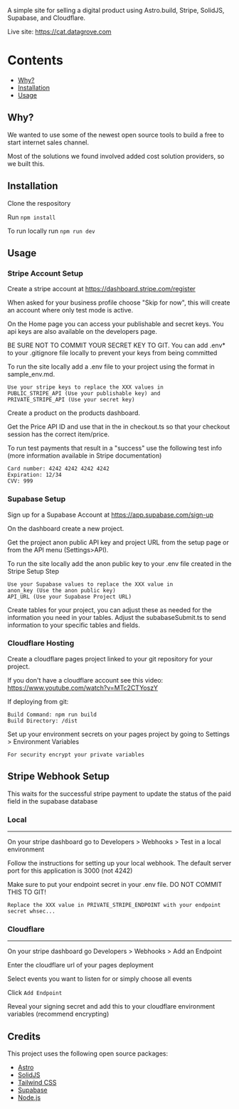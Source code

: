 A simple site for selling a digital product using Astro.build, Stripe, SolidJS, Supabase, and Cloudflare. 

Live site: https://cat.datagrove.com

Contents
========

 * [Why?](#why)
 * [Installation](#installation)
 * [Usage](#usage)


## Why?

We wanted to use some of the newest open source tools to build a free to start internet sales channel.

Most of the solutions we found involved added cost solution providers, so we built this.

## Installation

Clone the respository

Run `npm install`

To run locally run `npm run dev`

## Usage

### Stripe Account Setup

Create a stripe account at https://dashboard.stripe.com/register

When asked for your business profile choose "Skip for now", this will create an account where only test mode is active.

On the Home page you can access your publishable and secret keys. You api keys are also available on the developers page. 

BE SURE NOT TO COMMIT YOUR SECRET KEY TO GIT. You can add .env* to your .gitignore file locally to prevent your keys from being committed

To run the site locally add a .env file to your project using the format in sample_env.md. 

    Use your stripe keys to replace the XXX values in 
    PUBLIC_STRIPE_API (Use your publishable key) and 
    PRIVATE_STRIPE_API (Use your secret key)

Create a product on the products dashboard.

Get the Price API ID and use that in the in checkout.ts so that your checkout session has the correct item/price.

To run test payments that result in a "success" use the following test info (more information available in Stripe documentation)

    Card number: 4242 4242 4242 4242
    Expiration: 12/34
    CVV: 999

### Supabase Setup

Sign up for a Supabase Account at https://app.supabase.com/sign-up

On the dashboard create a new project.

Get the project anon public API key and project URL from the setup page or from the API menu (Settings>API). 

To run the site locally add the anon public key to your .env file created in the Stripe Setup Step
    
    Use your Supabase values to replace the XXX value in
    anon_key (Use the anon public key)
    API_URL (Use your Supabase Project URL)

Create tables for your project, you can adjust these as needed for the information you need in your tables. Adjust the subabaseSubmit.ts to send information to your specific tables and fields.

### Cloudflare Hosting

Create a cloudflare pages project linked to your git repository for your project.

   If you don't have a cloudflare account see this video: https://www.youtube.com/watch?v=MTc2CTYoszY

If deploying from git:
    
    Build Command: npm run build
    Build Directory: /dist

Set up your environment secrets on your pages project by going to Settings > Environment Variables

    For security encrypt your private variables

## Stripe Webhook Setup
This waits for the successful stripe payment to update the status of the paid field in the supabase database

### Local

---

On your stripe dashboard go to Developers > Webhooks > Test in a local environment

Follow the instructions for setting up your local webhook. The default server port for this application is 3000 (not 4242)

Make sure to put your endpoint secret in your .env file. DO NOT COMMIT THIS TO GIT!

    Replace the XXX value in PRIVATE_STRIPE_ENDPOINT with your endpoint secret whsec...

### Cloudflare

---

On your stripe dashboard go Developers > Webhooks > Add an Endpoint

Enter the cloudflare url of your pages deployment 

Select events you want to listen for or simply choose all events

Click `Add Endpoint`

Reveal your signing secret and add this to your cloudflare environment variables (recommend encrypting)

## Credits
This project uses the following open source packages:
- [Astro](astro.build)
- [SolidJS](www.solidjs.com)
- [Tailwind CSS](tailwindcss.com)
- [Supabase](supabase.com)
- [Node.js](nodejs.org)
